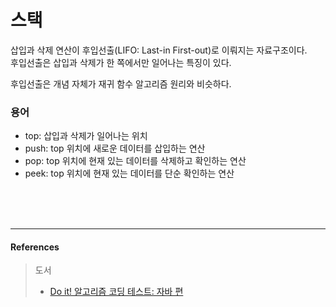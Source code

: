 # 스택

삽입과 삭제 연산이 후입선출(LIFO: Last-in First-out)로 이뤄지는 자료구조이다.  
후입선출은 삽입과 삭제가 한 쪽에서만 일어나는 특징이 있다.

후입선출은 개념 자체가 재귀 함수 알고리즘 원리와 비슷하다.

### 용어

- top: 삽입과 삭제가 일어나는 위치
- push: top 위치에 새로운 데이터를 삽입하는 연산
- pop: top 위치에 현재 있는 데이터를 삭제하고 확인하는 연산
- peek: top 위치에 현재 있는 데이터를 단순 확인하는 연산

<br><br><br><hr>
#### References

> 도서
> - [Do it! 알고리즘 코딩 테스트: 자바 편](http://www.kyobobook.co.kr/product/detailViewKor.laf?ejkGb=KOR&mallGb=KOR&barcode=9791163033448&orderClick=LEA&Kc=)